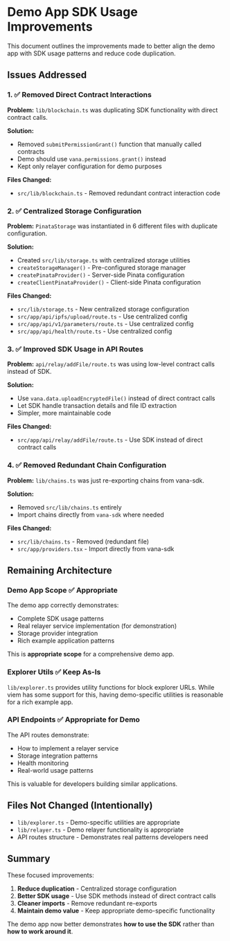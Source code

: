 # Demo App SDK Usage Improvements

This document outlines the improvements made to better align the demo app with SDK usage patterns and reduce code duplication.

## Issues Addressed

### 1. ✅ **Removed Direct Contract Interactions**

**Problem:** `lib/blockchain.ts` was duplicating SDK functionality with direct contract calls.

**Solution:**

- Removed `submitPermissionGrant()` function that manually called contracts
- Demo should use `vana.permissions.grant()` instead
- Kept only relayer configuration for demo purposes

**Files Changed:**

- `src/lib/blockchain.ts` - Removed redundant contract interaction code

### 2. ✅ **Centralized Storage Configuration**

**Problem:** `PinataStorage` was instantiated in 6 different files with duplicate configuration.

**Solution:**

- Created `src/lib/storage.ts` with centralized storage utilities
- `createStorageManager()` - Pre-configured storage manager
- `createPinataProvider()` - Server-side Pinata configuration
- `createClientPinataProvider()` - Client-side Pinata configuration

**Files Changed:**

- `src/lib/storage.ts` - New centralized storage configuration
- `src/app/api/ipfs/upload/route.ts` - Use centralized config
- `src/app/api/v1/parameters/route.ts` - Use centralized config
- `src/app/api/health/route.ts` - Use centralized config

### 3. ✅ **Improved SDK Usage in API Routes**

**Problem:** `api/relay/addFile/route.ts` was using low-level contract calls instead of SDK.

**Solution:**

- Use `vana.data.uploadEncryptedFile()` instead of direct contract calls
- Let SDK handle transaction details and file ID extraction
- Simpler, more maintainable code

**Files Changed:**

- `src/app/api/relay/addFile/route.ts` - Use SDK instead of direct contract calls

### 4. ✅ **Removed Redundant Chain Configuration**

**Problem:** `lib/chains.ts` was just re-exporting chains from vana-sdk.

**Solution:**

- Removed `src/lib/chains.ts` entirely
- Import chains directly from `vana-sdk` where needed

**Files Changed:**

- `src/lib/chains.ts` - Removed (redundant file)
- `src/app/providers.tsx` - Import directly from vana-sdk

## Remaining Architecture

### Demo App Scope ✅ **Appropriate**

The demo app correctly demonstrates:

- Complete SDK usage patterns
- Real relayer service implementation (for demonstration)
- Storage provider integration
- Rich example application patterns

This is **appropriate scope** for a comprehensive demo app.

### Explorer Utils ✅ **Keep As-Is**

`lib/explorer.ts` provides utility functions for block explorer URLs. While viem has some support for this, having demo-specific utilities is reasonable for a rich example app.

### API Endpoints ✅ **Appropriate for Demo**

The API routes demonstrate:

- How to implement a relayer service
- Storage integration patterns
- Health monitoring
- Real-world usage patterns

This is valuable for developers building similar applications.

## Files Not Changed (Intentionally)

- `lib/explorer.ts` - Demo-specific utilities are appropriate
- `lib/relayer.ts` - Demo relayer functionality is appropriate
- API routes structure - Demonstrates real patterns developers need

## Summary

These focused improvements:

1. **Reduce duplication** - Centralized storage configuration
2. **Better SDK usage** - Use SDK methods instead of direct contract calls
3. **Cleaner imports** - Remove redundant re-exports
4. **Maintain demo value** - Keep appropriate demo-specific functionality

The demo app now better demonstrates **how to use the SDK** rather than **how to work around it**.
